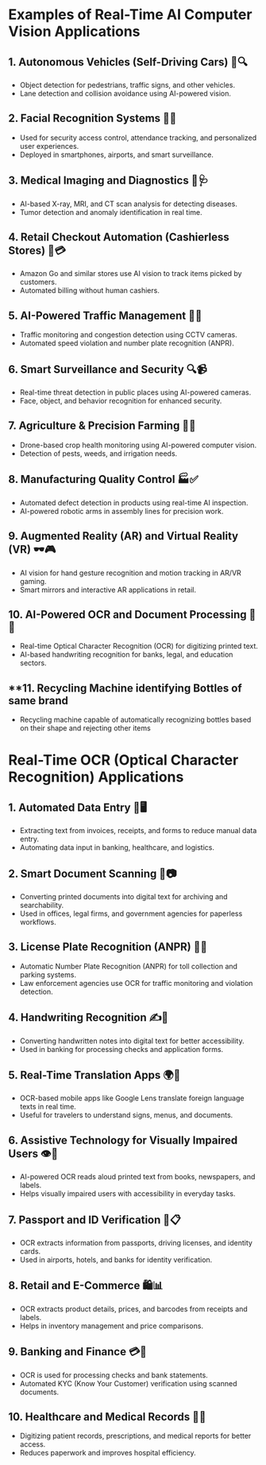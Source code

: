 # **Examples of Real-Time AI Computer Vision Applications**  

## **1. Autonomous Vehicles (Self-Driving Cars) 🚗🔍**  
- Object detection for pedestrians, traffic signs, and other vehicles.  
- Lane detection and collision avoidance using AI-powered vision.  

## **2. Facial Recognition Systems 🏢🔑**  
- Used for security access control, attendance tracking, and personalized user experiences.  
- Deployed in smartphones, airports, and smart surveillance.  

## **3. Medical Imaging and Diagnostics 🏥🩺**  
- AI-based X-ray, MRI, and CT scan analysis for detecting diseases.  
- Tumor detection and anomaly identification in real time.  

## **4. Retail Checkout Automation (Cashierless Stores) 🛒💳**  
- Amazon Go and similar stores use AI vision to track items picked by customers.  
- Automated billing without human cashiers.  

## **5. AI-Powered Traffic Management 🚦📸**  
- Traffic monitoring and congestion detection using CCTV cameras.  
- Automated speed violation and number plate recognition (ANPR).  

## **6. Smart Surveillance and Security 🔍📹**  
- Real-time threat detection in public places using AI-powered cameras.  
- Face, object, and behavior recognition for enhanced security.  

## **7. Agriculture & Precision Farming 🌾🚜**  
- Drone-based crop health monitoring using AI-powered computer vision.  
- Detection of pests, weeds, and irrigation needs.  

## **8. Manufacturing Quality Control 🏭✅**  
- Automated defect detection in products using real-time AI inspection.  
- AI-powered robotic arms in assembly lines for precision work.  

## **9. Augmented Reality (AR) and Virtual Reality (VR) 🕶️🎮**  
- AI vision for hand gesture recognition and motion tracking in AR/VR gaming.  
- Smart mirrors and interactive AR applications in retail.  

## **10. AI-Powered OCR and Document Processing 📄🤖**  
- Real-time Optical Character Recognition (OCR) for digitizing printed text.  
- AI-based handwriting recognition for banks, legal, and education sectors.  

## **11. Recycling Machine identifying Bottles of same brand
- Recycling machine capable of automatically recognizing bottles based on their shape and rejecting other items

# **Real-Time OCR (Optical Character Recognition) Applications**  

## **1. Automated Data Entry 📄🖥️**  
- Extracting text from invoices, receipts, and forms to reduce manual data entry.  
- Automating data input in banking, healthcare, and logistics.  

## **2. Smart Document Scanning 📑📷**  
- Converting printed documents into digital text for archiving and searchability.  
- Used in offices, legal firms, and government agencies for paperless workflows.  

## **3. License Plate Recognition (ANPR) 🚗📸**  
- Automatic Number Plate Recognition (ANPR) for toll collection and parking systems.  
- Law enforcement agencies use OCR for traffic monitoring and violation detection.  

## **4. Handwriting Recognition ✍️📝**  
- Converting handwritten notes into digital text for better accessibility.  
- Used in banking for processing checks and application forms.  

## **5. Real-Time Translation Apps 🌍📱**  
- OCR-based mobile apps like Google Lens translate foreign language texts in real time.  
- Useful for travelers to understand signs, menus, and documents.  

## **6. Assistive Technology for Visually Impaired Users 👁️📖**  
- AI-powered OCR reads aloud printed text from books, newspapers, and labels.  
- Helps visually impaired users with accessibility in everyday tasks.  

## **7. Passport and ID Verification 🛂📋**  
- OCR extracts information from passports, driving licenses, and identity cards.  
- Used in airports, hotels, and banks for identity verification.  

## **8. Retail and E-Commerce 🛍️📊**  
- OCR extracts product details, prices, and barcodes from receipts and labels.  
- Helps in inventory management and price comparisons.  

## **9. Banking and Finance 💳🏦**  
- OCR is used for processing checks and bank statements.  
- Automated KYC (Know Your Customer) verification using scanned documents.  

## **10. Healthcare and Medical Records 🏥📜**  
- Digitizing patient records, prescriptions, and medical reports for better access.  
- Reduces paperwork and improves hospital efficiency.  



